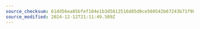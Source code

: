 ```yaml
---
source_checksum: 61dd56ea85bfef104e1b3d5812516d85d0ce560542b67243b71f982c8d72ffed
source_modified: 2024-12-12T21:11:49.589Z
---
```


